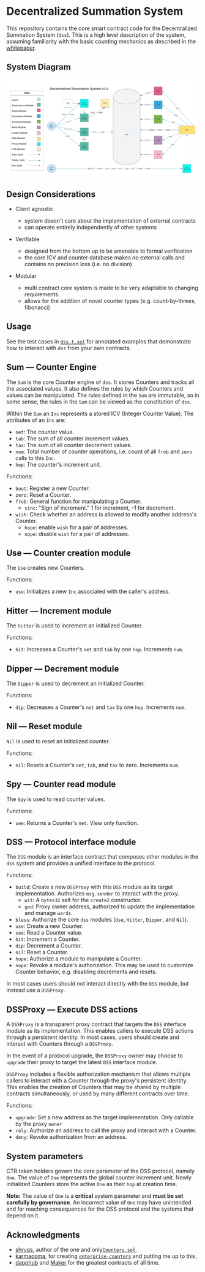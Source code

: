 # Decentralized Summation System

This repository contains the core smart contract code for the Decentralized
Summation System (`dss`). This is a high level description of the system, assuming
familiarity with the basic counting mechanics as described in the
[whitepaper](https://archive.org/details/arithmeticespri00peangoog/page/n6/mode/2up).

## System Diagram

![DSS System Diagram](/doc/dss-diagram.png?raw=true)

## Design Considerations

- Client agnostic
  - system doesn't care about the implementation of external contracts
  - can operate entirely independently of other systems

- Verifiable
  - designed from the bottom up to be amenable to formal verification
  - the core ICV and counter database makes *no* external calls and
    contains *no* precision loss (i.e. no division)

- Modular
  - multi contract core system is made to be very adaptable to changing
    requirements.
  - allows for the addition of novel counter types (e.g. count-by-threes, fibonacci)

## Usage

See the test cases in [`dss.t.sol`](https://github.com/counterdao/dss/blob/aa7809965a314a5c8fdf7e6b5d39a92bf0901c3f/test/dss.t.sol#L76) for annotated examples that demonstrate how to interact with `dss` from your own contracts.

## Sum — Counter Engine

The `Sum` is the core Counter engine of `dss`. It stores Counters and tracks
all the associated values. It also defines the rules by which Counters and values
can be manipulated. The rules defined in the `Sum` are immutable, so in some
sense, the rules in the `Sum` can be viewed as the constitution of `dss`.

Within the `Sum` an `Inc` represents a stored ICV (Integer Counter Value). The
attributes of an `Inc` are:
- `net`: The counter value.
- `tab`: The sum of all counter increment values.
- `tax`: The sum of all counter decrement values.
- `num`: Total number of counter operations, i.e. count of all `frob` and `zero` calls to this `Inc`.
- `hop`: The counter's increment unit.

Functions:
- `boot`: Register a new Counter.
- `zero`: Reset a Counter.
- `frob`: General function for manipulating a Counter.
  - `sinc`: "Sign of increment." 1 for increment, -1 for decrement.
- `wish`: Check whether an address is allowed to modify another address's Counter.
  - `hope`: enable `wish` for a pair of addresses.
  - `nope`: disable `wish` for a pair of addresses.

## Use — Counter creation module

The `Use` creates new Counters.

Functions:
- `use`: Initializes a new `Inc` associated with the caller's address.

## Hitter — Increment module

The `Hitter` is used to increment an initialized Counter.

Functions:
- `hit`: Increases a Counter's `net` and `tab` by one `hop`. Increments `num`.

## Dipper — Decrement module

The `Dipper` is used to decrement an initialized Counter.

Functions:
- `dip`: Decreases a Counter's `net` and `tax` by one `hop`. Increments `num`.

## Nil — Reset module

`Nil` is used to reset an initialized counter.

Functions:
- `nil`: Resets a Counter's `net`, `tab`, and `tax` to zero. Increments `num`.

## Spy — Counter read module

The `Spy` is used to read counter values.

Functions:
- `see`: Returns a Counter's `net`. View only function.

## DSS — Protocol interface module

The `DSS` module is an interface contract that composes other modules in
the `dss` system and provides a unified interface to the protocol.

Functions:
- `build`: Create a new `DSSProxy` with this `DSS` module as its target implementation. Authorizes
  `msg.sender` to interact with the proxy.
  - `wit`: A `bytes32` salt for the `create2` constructor.
  - `god`: Proxy owner address, authorized to update the implementation and manage `wards`.
- `bless`: Authorize the core `dss` modules (`Use`, `Hitter`, `Dipper`, and `Nil`).
- `use`: Create a new Counter.
- `see`: Read a Counter value.
- `hit`: Increment a Counter.
- `dip`: Decrement a Counter.
- `nil`: Reset a Counter.
- `hope`: Authorize a module to manipulate a Counter.
- `nope`: Revoke a module's authorization. This may be used to customize Counter
  behavior, e.g. disabling decrements and resets.

In most cases users should not interact directly with the `DSS` module, but instead use a `DSSProxy`.

## DSSProxy — Execute DSS actions

A `DSSProxy` is a transparent proxy contract that targets the `DSS` interface module as its
implementation. This enables callers to execute DSS actions through a persistent identity.
In most cases, users should create and interact with Counters through a `DSSProxy`.

In the event of a protocol upgrade, the `DSSProxy` owner may choose to `upgrade` their proxy to
target the latest `DSS` interface module.

`DSSProxy` includes a flexible authorization mechanism that allows multiple callers to interact
with a Counter through the proxy's persistent identity. This enables the creation of Counters
that may be shared by multiple contracts simultaneously, or used by many different contracts
over time.

Functions:
- `upgrade`: Set a new address as the target implementation. Only callable by the proxy `owner`
- `rely`: Authorize an address to call the proxy and interact with a Counter.
- `deny`: Revoke authorization from an address.

## System parameters

CTR token holders govern the core parameter of the DSS protocol, namely `One`.
The value of `One` represents the global counter increment unit. Newly initialized Counters
store the active `One` as their `hop` at creation time.

**Note:** The value of `One` is a **critical** system parameter and **must be set carefully by governance**.
An incorrect value of `One` may have unintended and far reaching consequences for
the DSS protocol and the systems that depend on it.

## Acknowledgments

- [shrugs](https://github.com/shrugs), author of the one and only[`Counters.sol`](https://github.com/OpenZeppelin/openzeppelin-contracts/blob/master/contracts/utils/Counters.sol).
- [karmacoma](https://github.com/karmacoma-eth), for creating [`enterprise-counters`](https://github.com/karmacoma-eth/enterprise-counters) and putting me up to this.
- [dapphub](https://github.com/dapphub) and [Maker](https://github.com/makerdao) for the greatest contracts of all time.
